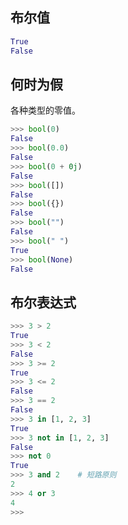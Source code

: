 ## 布尔值

```python
True
False
```

## 何时为假

各种类型的零值。

```python
>>> bool(0)
False
>>> bool(0.0)
False
>>> bool(0 + 0j)
False
>>> bool([])
False
>>> bool({})
False
>>> bool("")
False
>>> bool(" ")
True
>>> bool(None)
False
```

## 布尔表达式

```python
>>> 3 > 2
True
>>> 3 < 2
False
>>> 3 >= 2
True
>>> 3 <= 2
False
>>> 3 == 2
False
>>> 3 in [1, 2, 3]
True
>>> 3 not in [1, 2, 3]
False
>>> not 0
True
>>> 3 and 2    # 短路原则
2
>>> 4 or 3
4
>>>
```

